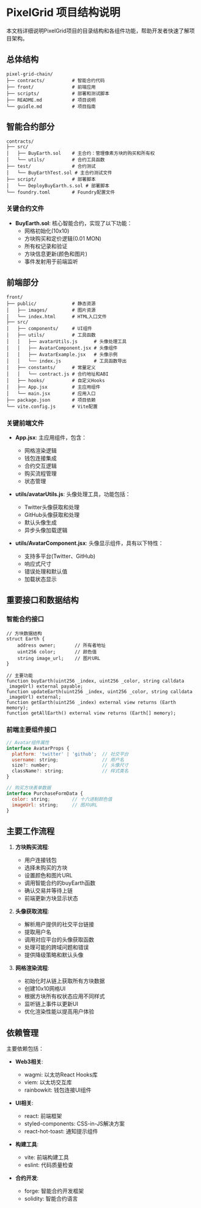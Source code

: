 # PixelGrid 项目结构说明

本文档详细说明PixelGrid项目的目录结构和各组件功能，帮助开发者快速了解项目架构。

## 总体结构

```
pixel-grid-chain/
├── contracts/          # 智能合约代码
├── front/              # 前端应用
├── scripts/            # 部署和测试脚本
├── README.md           # 项目说明
└── guidle.md           # 项目指南
```

## 智能合约部分

```
contracts/
├── src/
│   ├── BuyEarth.sol    # 主合约：管理像素方块的购买和所有权
│   └── utils/          # 合约工具函数
├── test/               # 合约测试
│   └── BuyEarthTest.sol # 主合约测试文件
├── script/             # 部署脚本
│   └── DeployBuyEarth.s.sol # 部署脚本
└── foundry.toml        # Foundry配置文件
```

### 关键合约文件

- **BuyEarth.sol**: 核心智能合约，实现了以下功能：
  - 网格初始化(10x10)
  - 方块购买和定价逻辑(0.01 MON)
  - 所有权记录和验证
  - 方块信息更新(颜色和图片)
  - 事件发射用于前端监听

## 前端部分

```
front/
├── public/             # 静态资源
│   ├── images/         # 图片资源
│   └── index.html      # HTML入口文件
├── src/
│   ├── components/     # UI组件
│   ├── utils/          # 工具函数
│   │   ├── avatarUtils.js      # 头像处理工具
│   │   ├── AvatarComponent.jsx # 头像组件
│   │   ├── AvatarExample.jsx   # 头像示例
│   │   └── index.js            # 工具函数导出
│   ├── constants/      # 常量定义
│   │   └── contract.js # 合约地址和ABI
│   ├── hooks/          # 自定义Hooks
│   ├── App.jsx         # 主应用组件
│   └── main.jsx        # 应用入口
├── package.json        # 项目依赖
└── vite.config.js      # Vite配置
```

### 关键前端文件

- **App.jsx**: 主应用组件，包含：
  - 网格渲染逻辑
  - 钱包连接集成
  - 合约交互逻辑
  - 购买流程管理
  - 状态管理
  
- **utils/avatarUtils.js**: 头像处理工具，功能包括：
  - Twitter头像获取和处理
  - GitHub头像获取和处理
  - 默认头像生成
  - 异步头像加载逻辑
  
- **utils/AvatarComponent.jsx**: 头像显示组件，具有以下特性：
  - 支持多平台(Twitter、GitHub)
  - 响应式尺寸
  - 错误处理和默认值
  - 加载状态显示

## 重要接口和数据结构

### 智能合约接口

```solidity
// 方块数据结构
struct Earth {
    address owner;       // 所有者地址
    uint256 color;       // 颜色值
    string image_url;    // 图片URL
}

// 主要功能
function buyEarth(uint256 _index, uint256 _color, string calldata _imageUrl) external payable;
function updateEarth(uint256 _index, uint256 _color, string calldata _imageUrl) external;
function getEarth(uint256 _index) external view returns (Earth memory);
function getAllEarth() external view returns (Earth[] memory);
```

### 前端主要组件接口

```jsx
// Avatar组件属性
interface AvatarProps {
  platform: 'twitter' | 'github';  // 社交平台
  username: string;                // 用户名
  size?: number;                   // 头像尺寸
  className?: string;              // 样式类名
}

// 购买方块表单数据
interface PurchaseFormData {
  color: string;        // 十六进制颜色值
  imageUrl: string;     // 图片URL
}
```

## 主要工作流程

1. **方块购买流程**:
   - 用户连接钱包
   - 选择未购买的方块
   - 设置颜色和图片URL
   - 调用智能合约的buyEarth函数
   - 确认交易并等待上链
   - 前端更新方块显示状态

2. **头像获取流程**:
   - 解析用户提供的社交平台链接
   - 提取用户名
   - 调用对应平台的头像获取函数
   - 处理可能的跨域问题和错误
   - 提供降级策略和默认头像

3. **网格渲染流程**:
   - 初始化时从链上获取所有方块数据
   - 创建10x10网格UI
   - 根据方块所有权状态应用不同样式
   - 监听链上事件以更新UI
   - 优化渲染性能以提高用户体验

## 依赖管理

主要依赖包括：

- **Web3相关**:
  - wagmi: 以太坊React Hooks库
  - viem: 以太坊交互库
  - rainbowkit: 钱包连接UI组件

- **UI相关**:
  - react: 前端框架
  - styled-components: CSS-in-JS解决方案
  - react-hot-toast: 通知提示组件
  
- **构建工具**:
  - vite: 前端构建工具
  - eslint: 代码质量检查

- **合约开发**:
  - forge: 智能合约开发框架
  - solidity: 智能合约语言 